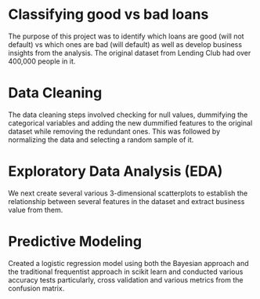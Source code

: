 # Classifying good vs bad loans

The purpose of this project was to identify which loans are good (will not default) vs which ones are bad (will default) as well as develop business insights from the analysis. The original dataset from Lending Club had over 400,000 people in it.

# Data Cleaning 

The data cleaning steps involved checking for null values, dummifying the categorical variables and adding the new dummified features to the original dataset while removing the redundant ones. This was followed by normalizing the data and selecting a random sample of it.

# Exploratory Data Analysis (EDA)

We next create several various 3-dimensional scatterplots to establish the relationship between several features in the dataset and extract business value from them.

# Predictive Modeling

Created a logistic regression model using both the Bayesian approach and the traditional frequentist approach in scikit learn and conducted various accuracy tests particularly, cross validation and various metrics from the confusion matrix.
